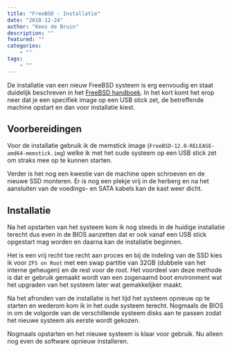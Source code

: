 ```yaml
---
title: "FreeBSD - Installatie"
date: "2018-12-24"
author: "Kees de Bruin"
description: ""
featured: ""
categories:
    - ""
tags:
    - ""
---
```


De installatie van een nieuw FreeBSD systeem is erg eenvoudig en staat duidelijk beschreven in het [FreeBSD handboek](https://www.freebsd.org/doc/handbook/). In het kort komt het erop neer dat je een specifiek image op een USB stick zet, de betreffende machine opstart en dan voor installatie kiest.

## Voorbereidingen

Voor de installatie gebruik ik de memstick image (`FreeBSD-12.0-RELEASE-amd64-memstick.img`) welke ik met het oude systeem op een USB stick zet om straks mee op te kunnen starten.

Verder is het nog een kwestie van de machine open schroeven en de nieuwe SSD monteren. Er is nog een plekje vrij in de herberg en na het aansluiten van de voedings- en SATA kabels kan de kast weer dicht.

## Installatie

Na het opstarten van het systeem kom ik nog steeds in de huidige installatie terecht dus even in de BIOS aanzetten dat er ook vanaf een USB stick opgestart mag worden en daarna kan de installatie beginnen.

Het is een vrij recht toe recht aan proces en bij de indeling van de SSD kies ik voor `ZFS on Root` met een swap partitie van 32GB (dubbele van het interne geheugen) en de rest voor de root. Het voordeel van deze methode is dat er gebruik gemaakt wordt van een zogenaamd boot environment wat het upgraden van het systeem later wat gemakkelijker maakt.

Na het afronden van de installatie is het tijd het systeem opnieuw op te starten en wederom kom ik in het oude systeem terecht. Nogmaals de BIOS in om de volgorde van de verschillende systeem disks aan te passen zodat het nieuwe systeem als eerste wordt gekozen.

Nogmaals opstarten en het nieuwe systeem is klaar voor gebruik. Nu alleen nog even de software opnieuw installeren.

